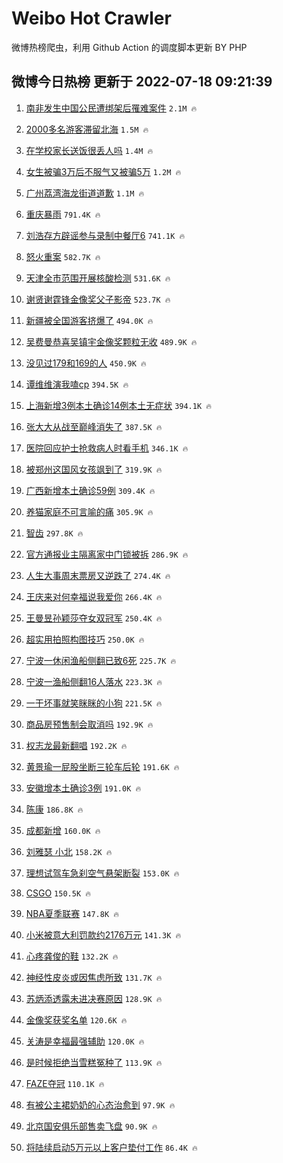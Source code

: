 # Weibo Hot Crawler 



微博热榜爬虫，利用 Github Action 的调度脚本更新 BY PHP 


## 微博今日热榜 更新于 2022-07-18 09:21:39 
1. [南非发生中国公民遭绑架后罹难案件](https://s.weibo.com/weibo?q=%23%E5%8D%97%E9%9D%9E%E5%8F%91%E7%94%9F%E4%B8%AD%E5%9B%BD%E5%85%AC%E6%B0%91%E9%81%AD%E7%BB%91%E6%9E%B6%E5%90%8E%E7%BD%B9%E9%9A%BE%E6%A1%88%E4%BB%B6%23&Refer=top) `2.1M 🔥` 

1. [2000多名游客滞留北海](https://s.weibo.com/weibo?q=%232000%E5%A4%9A%E5%90%8D%E6%B8%B8%E5%AE%A2%E6%BB%9E%E7%95%99%E5%8C%97%E6%B5%B7%23&Refer=top) `1.5M 🔥` 

1. [在学校家长送饭很丢人吗](https://s.weibo.com/weibo?q=%23%E5%9C%A8%E5%AD%A6%E6%A0%A1%E5%AE%B6%E9%95%BF%E9%80%81%E9%A5%AD%E5%BE%88%E4%B8%A2%E4%BA%BA%E5%90%97%23&Refer=top) `1.4M 🔥` 

1. [女生被骗3万后不服气又被骗5万](https://s.weibo.com/weibo?q=%23%E5%A5%B3%E7%94%9F%E8%A2%AB%E9%AA%973%E4%B8%87%E5%90%8E%E4%B8%8D%E6%9C%8D%E6%B0%94%E5%8F%88%E8%A2%AB%E9%AA%975%E4%B8%87%23&Refer=top) `1.2M 🔥` 

1. [广州荔湾海龙街道道歉](https://s.weibo.com/weibo?q=%23%E5%B9%BF%E5%B7%9E%E8%8D%94%E6%B9%BE%E6%B5%B7%E9%BE%99%E8%A1%97%E9%81%93%E9%81%93%E6%AD%89%23&Refer=top) `1.1M 🔥` 

1. [重庆暴雨](https://s.weibo.com/weibo?q=%E9%87%8D%E5%BA%86%E6%9A%B4%E9%9B%A8&Refer=top) `791.4K 🔥` 

1. [刘浩存方辟谣参与录制中餐厅6](https://s.weibo.com/weibo?q=%23%E5%88%98%E6%B5%A9%E5%AD%98%E6%96%B9%E8%BE%9F%E8%B0%A3%E5%8F%82%E4%B8%8E%E5%BD%95%E5%88%B6%E4%B8%AD%E9%A4%90%E5%8E%856%23&Refer=top) `741.1K 🔥` 

1. [怒火重案](https://s.weibo.com/weibo?q=%E6%80%92%E7%81%AB%E9%87%8D%E6%A1%88&Refer=top) `582.7K 🔥` 

1. [天津全市范围开展核酸检测](https://s.weibo.com/weibo?q=%23%E5%A4%A9%E6%B4%A5%E5%85%A8%E5%B8%82%E8%8C%83%E5%9B%B4%E5%BC%80%E5%B1%95%E6%A0%B8%E9%85%B8%E6%A3%80%E6%B5%8B%23&Refer=top) `531.6K 🔥` 

1. [谢贤谢霆锋金像奖父子影帝](https://s.weibo.com/weibo?q=%23%E8%B0%A2%E8%B4%A4%E8%B0%A2%E9%9C%86%E9%94%8B%E9%87%91%E5%83%8F%E5%A5%96%E7%88%B6%E5%AD%90%E5%BD%B1%E5%B8%9D%23&Refer=top) `523.7K 🔥` 

1. [新疆被全国游客挤爆了](https://s.weibo.com/weibo?q=%23%E6%96%B0%E7%96%86%E8%A2%AB%E5%85%A8%E5%9B%BD%E6%B8%B8%E5%AE%A2%E6%8C%A4%E7%88%86%E4%BA%86%23&Refer=top) `494.0K 🔥` 

1. [吴费曼恭喜吴镇宇金像奖颗粒无收](https://s.weibo.com/weibo?q=%23%E5%90%B4%E8%B4%B9%E6%9B%BC%E6%81%AD%E5%96%9C%E5%90%B4%E9%95%87%E5%AE%87%E9%87%91%E5%83%8F%E5%A5%96%E9%A2%97%E7%B2%92%E6%97%A0%E6%94%B6%23&Refer=top) `489.9K 🔥` 

1. [没见过179和169的人](https://s.weibo.com/weibo?q=%23%E6%B2%A1%E8%A7%81%E8%BF%87179%E5%92%8C169%E7%9A%84%E4%BA%BA%23&Refer=top) `450.9K 🔥` 

1. [谭维维演我嗑cp](https://s.weibo.com/weibo?q=%E8%B0%AD%E7%BB%B4%E7%BB%B4%E6%BC%94%E6%88%91%E5%97%91cp&Refer=top) `394.5K 🔥` 

1. [上海新增3例本土确诊14例本土无症状](https://s.weibo.com/weibo?q=%23%E4%B8%8A%E6%B5%B7%E6%96%B0%E5%A2%9E3%E4%BE%8B%E6%9C%AC%E5%9C%9F%E7%A1%AE%E8%AF%8A14%E4%BE%8B%E6%9C%AC%E5%9C%9F%E6%97%A0%E7%97%87%E7%8A%B6%23&Refer=top) `394.1K 🔥` 

1. [张大大从战至巅峰消失了](https://s.weibo.com/weibo?q=%23%E5%BC%A0%E5%A4%A7%E5%A4%A7%E4%BB%8E%E6%88%98%E8%87%B3%E5%B7%85%E5%B3%B0%E6%B6%88%E5%A4%B1%E4%BA%86%23&Refer=top) `387.5K 🔥` 

1. [医院回应护士抢救病人时看手机](https://s.weibo.com/weibo?q=%23%E5%8C%BB%E9%99%A2%E5%9B%9E%E5%BA%94%E6%8A%A4%E5%A3%AB%E6%8A%A2%E6%95%91%E7%97%85%E4%BA%BA%E6%97%B6%E7%9C%8B%E6%89%8B%E6%9C%BA%23&Refer=top) `346.1K 🔥` 

1. [被郑州这国风女孩飒到了](https://s.weibo.com/weibo?q=%23%E8%A2%AB%E9%83%91%E5%B7%9E%E8%BF%99%E5%9B%BD%E9%A3%8E%E5%A5%B3%E5%AD%A9%E9%A3%92%E5%88%B0%E4%BA%86%23&Refer=top) `319.9K 🔥` 

1. [广西新增本土确诊59例](https://s.weibo.com/weibo?q=%E5%B9%BF%E8%A5%BF%E6%96%B0%E5%A2%9E%E6%9C%AC%E5%9C%9F%E7%A1%AE%E8%AF%8A59%E4%BE%8B&Refer=top) `309.4K 🔥` 

1. [养猫家庭不可言喻的痛](https://s.weibo.com/weibo?q=%23%E5%85%BB%E7%8C%AB%E5%AE%B6%E5%BA%AD%E4%B8%8D%E5%8F%AF%E8%A8%80%E5%96%BB%E7%9A%84%E7%97%9B%23&Refer=top) `305.9K 🔥` 

1. [智齿](https://s.weibo.com/weibo?q=%E6%99%BA%E9%BD%BF&Refer=top) `297.8K 🔥` 

1. [官方通报业主隔离家中门锁被拆](https://s.weibo.com/weibo?q=%23%E5%AE%98%E6%96%B9%E9%80%9A%E6%8A%A5%E4%B8%9A%E4%B8%BB%E9%9A%94%E7%A6%BB%E5%AE%B6%E4%B8%AD%E9%97%A8%E9%94%81%E8%A2%AB%E6%8B%86%23&Refer=top) `286.9K 🔥` 

1. [人生大事周末票房又逆跌了](https://s.weibo.com/weibo?q=%23%E4%BA%BA%E7%94%9F%E5%A4%A7%E4%BA%8B%E5%91%A8%E6%9C%AB%E7%A5%A8%E6%88%BF%E5%8F%88%E9%80%86%E8%B7%8C%E4%BA%86%23&Refer=top) `274.4K 🔥` 

1. [王庆来对何幸福说我爱你](https://s.weibo.com/weibo?q=%23%E7%8E%8B%E5%BA%86%E6%9D%A5%E5%AF%B9%E4%BD%95%E5%B9%B8%E7%A6%8F%E8%AF%B4%E6%88%91%E7%88%B1%E4%BD%A0%23&Refer=top) `266.4K 🔥` 

1. [王曼昱孙颖莎夺女双冠军](https://s.weibo.com/weibo?q=%23%E7%8E%8B%E6%9B%BC%E6%98%B1%E5%AD%99%E9%A2%96%E8%8E%8E%E5%A4%BA%E5%A5%B3%E5%8F%8C%E5%86%A0%E5%86%9B%23&Refer=top) `250.4K 🔥` 

1. [超实用拍照构图技巧](https://s.weibo.com/weibo?q=%23%E8%B6%85%E5%AE%9E%E7%94%A8%E6%8B%8D%E7%85%A7%E6%9E%84%E5%9B%BE%E6%8A%80%E5%B7%A7%23&Refer=top) `250.0K 🔥` 

1. [宁波一休闲渔船侧翻已致6死](https://s.weibo.com/weibo?q=%23%E5%AE%81%E6%B3%A2%E4%B8%80%E4%BC%91%E9%97%B2%E6%B8%94%E8%88%B9%E4%BE%A7%E7%BF%BB%E5%B7%B2%E8%87%B46%E6%AD%BB%23&Refer=top) `225.7K 🔥` 

1. [宁波一渔船侧翻16人落水](https://s.weibo.com/weibo?q=%23%E5%AE%81%E6%B3%A2%E4%B8%80%E6%B8%94%E8%88%B9%E4%BE%A7%E7%BF%BB16%E4%BA%BA%E8%90%BD%E6%B0%B4%23&Refer=top) `223.3K 🔥` 

1. [一干坏事就笑眯眯的小狗](https://s.weibo.com/weibo?q=%23%E4%B8%80%E5%B9%B2%E5%9D%8F%E4%BA%8B%E5%B0%B1%E7%AC%91%E7%9C%AF%E7%9C%AF%E7%9A%84%E5%B0%8F%E7%8B%97%23&Refer=top) `221.5K 🔥` 

1. [商品房预售制会取消吗](https://s.weibo.com/weibo?q=%23%E5%95%86%E5%93%81%E6%88%BF%E9%A2%84%E5%94%AE%E5%88%B6%E4%BC%9A%E5%8F%96%E6%B6%88%E5%90%97%23&Refer=top) `192.9K 🔥` 

1. [权志龙最新翻唱](https://s.weibo.com/weibo?q=%23%E6%9D%83%E5%BF%97%E9%BE%99%E6%9C%80%E6%96%B0%E7%BF%BB%E5%94%B1%23&Refer=top) `192.2K 🔥` 

1. [黄景瑜一屁股坐断三轮车后轮](https://s.weibo.com/weibo?q=%23%E9%BB%84%E6%99%AF%E7%91%9C%E4%B8%80%E5%B1%81%E8%82%A1%E5%9D%90%E6%96%AD%E4%B8%89%E8%BD%AE%E8%BD%A6%E5%90%8E%E8%BD%AE%23&Refer=top) `191.6K 🔥` 

1. [安徽增本土确诊3例](https://s.weibo.com/weibo?q=%23%E5%AE%89%E5%BE%BD%E5%A2%9E%E6%9C%AC%E5%9C%9F%E7%A1%AE%E8%AF%8A3%E4%BE%8B%23&Refer=top) `191.0K 🔥` 

1. [陈康](https://s.weibo.com/weibo?q=%E9%99%88%E5%BA%B7&Refer=top) `186.8K 🔥` 

1. [成都新增](https://s.weibo.com/weibo?q=%23%E6%88%90%E9%83%BD%E6%96%B0%E5%A2%9E%23&Refer=top) `160.0K 🔥` 

1. [刘雅瑟 小北](https://s.weibo.com/weibo?q=%E5%88%98%E9%9B%85%E7%91%9F%20%E5%B0%8F%E5%8C%97&Refer=top) `158.2K 🔥` 

1. [理想试驾车急刹空气悬架断裂](https://s.weibo.com/weibo?q=%23%E7%90%86%E6%83%B3%E8%AF%95%E9%A9%BE%E8%BD%A6%E6%80%A5%E5%88%B9%E7%A9%BA%E6%B0%94%E6%82%AC%E6%9E%B6%E6%96%AD%E8%A3%82%23&Refer=top) `153.0K 🔥` 

1. [CSGO](https://s.weibo.com/weibo?q=%23CSGO%23&Refer=top) `150.5K 🔥` 

1. [NBA夏季联赛](https://s.weibo.com/weibo?q=%23NBA%E5%A4%8F%E5%AD%A3%E8%81%94%E8%B5%9B%23&Refer=top) `147.8K 🔥` 

1. [小米被意大利罚款约2176万元](https://s.weibo.com/weibo?q=%23%E5%B0%8F%E7%B1%B3%E8%A2%AB%E6%84%8F%E5%A4%A7%E5%88%A9%E7%BD%9A%E6%AC%BE%E7%BA%A62176%E4%B8%87%E5%85%83%23&Refer=top) `141.3K 🔥` 

1. [心疼龚俊的鞋](https://s.weibo.com/weibo?q=%23%E5%BF%83%E7%96%BC%E9%BE%9A%E4%BF%8A%E7%9A%84%E9%9E%8B%23&Refer=top) `132.2K 🔥` 

1. [神经性皮炎或因焦虑所致](https://s.weibo.com/weibo?q=%23%E7%A5%9E%E7%BB%8F%E6%80%A7%E7%9A%AE%E7%82%8E%E6%88%96%E5%9B%A0%E7%84%A6%E8%99%91%E6%89%80%E8%87%B4%23&Refer=top) `131.7K 🔥` 

1. [苏炳添透露未进决赛原因](https://s.weibo.com/weibo?q=%23%E8%8B%8F%E7%82%B3%E6%B7%BB%E9%80%8F%E9%9C%B2%E6%9C%AA%E8%BF%9B%E5%86%B3%E8%B5%9B%E5%8E%9F%E5%9B%A0%23&Refer=top) `128.9K 🔥` 

1. [金像奖获奖名单](https://s.weibo.com/weibo?q=%23%E9%87%91%E5%83%8F%E5%A5%96%E8%8E%B7%E5%A5%96%E5%90%8D%E5%8D%95%23&Refer=top) `120.6K 🔥` 

1. [关涛是幸福最强辅助](https://s.weibo.com/weibo?q=%23%E5%85%B3%E6%B6%9B%E6%98%AF%E5%B9%B8%E7%A6%8F%E6%9C%80%E5%BC%BA%E8%BE%85%E5%8A%A9%23&Refer=top) `120.0K 🔥` 

1. [是时候拒绝当雪糕冤种了](https://s.weibo.com/weibo?q=%23%E6%98%AF%E6%97%B6%E5%80%99%E6%8B%92%E7%BB%9D%E5%BD%93%E9%9B%AA%E7%B3%95%E5%86%A4%E7%A7%8D%E4%BA%86%23&Refer=top) `113.9K 🔥` 

1. [FAZE夺冠](https://s.weibo.com/weibo?q=%23FAZE%E5%A4%BA%E5%86%A0%23&Refer=top) `110.1K 🔥` 

1. [有被公主裙奶奶的心态治愈到](https://s.weibo.com/weibo?q=%23%E6%9C%89%E8%A2%AB%E5%85%AC%E4%B8%BB%E8%A3%99%E5%A5%B6%E5%A5%B6%E7%9A%84%E5%BF%83%E6%80%81%E6%B2%BB%E6%84%88%E5%88%B0%23&Refer=top) `97.9K 🔥` 

1. [北京国安俱乐部售卖飞盘](https://s.weibo.com/weibo?q=%23%E5%8C%97%E4%BA%AC%E5%9B%BD%E5%AE%89%E4%BF%B1%E4%B9%90%E9%83%A8%E5%94%AE%E5%8D%96%E9%A3%9E%E7%9B%98%23&Refer=top) `90.9K 🔥` 

1. [将陆续启动5万元以上客户垫付工作](https://s.weibo.com/weibo?q=%23%E5%B0%86%E9%99%86%E7%BB%AD%E5%90%AF%E5%8A%A85%E4%B8%87%E5%85%83%E4%BB%A5%E4%B8%8A%E5%AE%A2%E6%88%B7%E5%9E%AB%E4%BB%98%E5%B7%A5%E4%BD%9C%23&Refer=top) `86.4K 🔥` 

